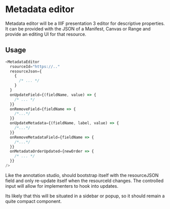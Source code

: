 # Metadata editor

Metadata editor will be a IIIF presentation 3 editor for descriptive properties. It can be
provided with the JSON of a Manifest, Canvas or Range and provide an editing UI for that
resource.

## Usage

```js
<MetadataEditor
  rsourceId="https://.."
  resourceJson={
    {
      /* ... */
    }
  }
  onUpdateField={(fieldName, value) => {
    /* ... */
  }}
  onRemoveField={fieldName => {
    /*...*/
  }}
  onUpdateMetadata={(fieldName, label, value) => {
    /*...*/
  }}
  onRemoveMetadataField={fieldName => {
    /*...*/
  }}
  onMetadataOrderUpdated={newOrder => {
    /* ... */
  }}
/>
```

Like the annotation studio, should bootstrap itself with the resourceJSON field and only re-update itself
when the resourceId changes. The controlled input will allow for implementers to hook into updates.

Its likely that this will be situated in a sidebar or popup, so it should remain a quite compact component.
